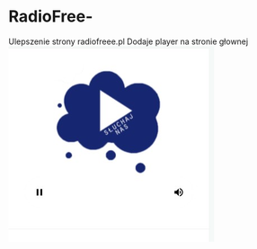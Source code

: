 # RadioFree-
Ulepszenie strony radiofreee.pl
Dodaje player na stronie głownej
![ss](https://raw.githubusercontent.com/pro14ab/RadioFree-/main/radioFree%2B.jpg)
